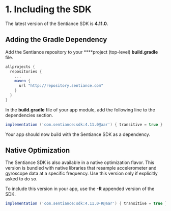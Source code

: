 # 1. Including the SDK

The latest version of the Sentiance SDK is **4.11.0**.

## Adding the Gradle Dependency

Add the Sentiance repository to your ****project \(top-level\) **build.gradle** file.

```groovy
allprojects {
  repositories {
    ...
    maven {
      url "http://repository.sentiance.com"
    }
  }
}
```

In the **build.gradle** file of your app module, add the following line to the dependencies section.

```groovy
implementation ('com.sentiance:sdk:4.11.0@aar') { transitive = true }
```

Your app should now build with the Sentiance SDK as a dependency.

## Native Optimization

The Sentiance SDK is also available in a native optimization flavor. This version is bundled with native libraries that resample accelerometer and gyroscope data at a specific frequency. Use this version only if explicitly asked to do so.

To include this version in your app, use the **-R** appended version of the SDK.

```groovy
implementation ('com.sentiance:sdk:4.11.0-R@aar') { transitive = true }
```

